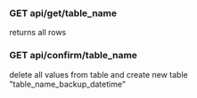 ### GET api/get/table_name
returns all rows

### GET api/confirm/table_name
delete all values from table and create new table "table_name_backup_datetime"